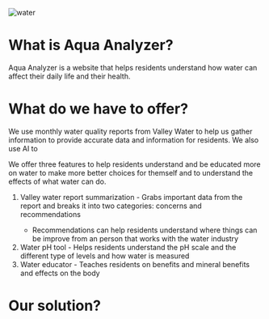 ![water](https://github.com/user-attachments/assets/ecb15a19-b5cf-43f6-9d57-5fb40142f8b8)
<h1>What is Aqua Analyzer?</h1>
<p>Aqua Analyzer is a website that helps residents understand how water can affect their daily life and their health. 

<h1>What do we have to offer?</h1>
  We use monthly water quality reports from Valley Water to help us gather information to provide accurate data and information for residents. We also use AI to </p>
<p>We offer three features to help residents understand and be educated more on water to make more better choices for themself and to understand the effects of what water can do.</p>
<ol>
  <li>Valley water report summarization - Grabs important data from the report and breaks it into two categories: concerns and recommendations</li>
  <ul>
    <li>Recommendations can help residents understand where things can be improve from an person that works with the water industry</li>
  </ul>
  <li>Water pH tool - Helps residents understand the pH scale and the different type of levels and how water is measured</li>
  <li>Water educator - Teaches residents on benefits and mineral benefits and effects on the body</li>
</ol>

<h1>Our solution?</h1>

